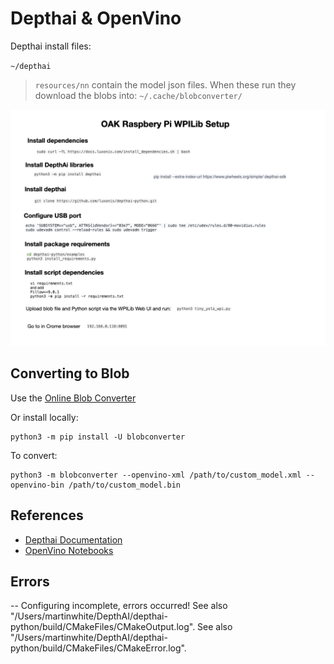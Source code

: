 # Depthai & OpenVino

Depthai install files:

`~/depthai`

>`resources/nn` contain the model json files.  When these run they download the blobs into: `~/.cache/blobconverter/`

![Romi Install](../images/DeploymentNotes/DeploymentNotes.004.jpeg)

## Converting to Blob

Use the [Online Blob Converter](http://blobconverter.luxonis.com)

Or install locally:

    python3 -m pip install -U blobconverter

To convert:

    python3 -m blobconverter --openvino-xml /path/to/custom_model.xml --openvino-bin /path/to/custom_model.bin

## References
- [Depthai Documentation](https://docs.luxonis.com/en/latest/)
- [OpenVino Notebooks](https://github.com/openvinotoolkit/openvino_notebooks)

## Errors
-- Configuring incomplete, errors occurred!
See also "/Users/martinwhite/DepthAI/depthai-python/build/CMakeFiles/CMakeOutput.log".
See also "/Users/martinwhite/DepthAI/depthai-python/build/CMakeFiles/CMakeError.log".